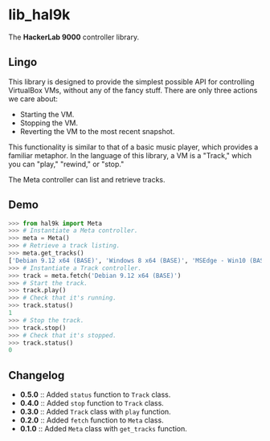# lib_hal9k

The **HackerLab 9000** controller library.

## Lingo

This library is designed to provide the simplest possible API for controlling
VirtualBox VMs, without any of the fancy stuff. There are only three actions
we care about:

* Starting the VM.
* Stopping the VM.
* Reverting the VM to the most recent snapshot.

This functionality is similar to that of a basic music player, which provides a familiar metaphor. In the language of this library, a VM is a "Track," which you can "play," "rewind," or "stop."

The Meta controller can list and retrieve tracks.

## Demo

```python
>>> from hal9k import Meta
>>> # Instantiate a Meta controller.
>>> meta = Meta()
>>> # Retrieve a track listing.
>>> meta.get_tracks()
['Debian 9.12 x64 (BASE)', 'Windows 8 x64 (BASE)', 'MSEdge - Win10 (BASE)', 'Debian 10.3 x64 (BASE)']
>>> # Instantiate a Track controller.
>>> track = meta.fetch('Debian 9.12 x64 (BASE)')
>>> # Start the track.
>>> track.play()
>>> # Check that it's running.
>>> track.status()
1
>>> # Stop the track.
>>> track.stop()
>>> # Check that it's stopped.
>>> track.status()
0
```

## Changelog

* **0.5.0** :: Added `status` function to `Track` class.
* **0.4.0** :: Added `stop` function to `Track` class.
* **0.3.0** :: Added `Track` class with `play` function.
* **0.2.0** :: Added `fetch` function to `Meta` class.
* **0.1.0** :: Added `Meta` class with `get_tracks` function.
